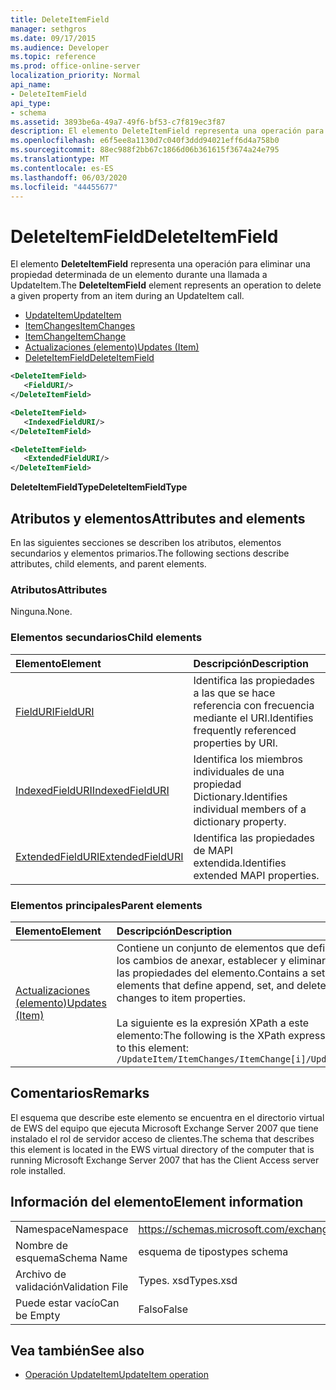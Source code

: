 ```yaml
---
title: DeleteItemField
manager: sethgros
ms.date: 09/17/2015
ms.audience: Developer
ms.topic: reference
ms.prod: office-online-server
localization_priority: Normal
api_name:
- DeleteItemField
api_type:
- schema
ms.assetid: 3893be6a-49a7-49f6-bf53-c7f819ec3f87
description: El elemento DeleteItemField representa una operación para eliminar una propiedad determinada de un elemento durante una llamada a UpdateItem.
ms.openlocfilehash: e6f5ee8a1130d7c040f3ddd94021eff6d4a758b0
ms.sourcegitcommit: 88ec988f2bb67c1866d06b361615f3674a24e795
ms.translationtype: MT
ms.contentlocale: es-ES
ms.lasthandoff: 06/03/2020
ms.locfileid: "44455677"
---
```

# <a name="deleteitemfield"></a><span data-ttu-id="00564-103">DeleteItemField</span><span class="sxs-lookup"><span data-stu-id="00564-103">DeleteItemField</span></span>

<span data-ttu-id="00564-104">El elemento **DeleteItemField** representa una operación para eliminar una propiedad determinada de un elemento durante una llamada a UpdateItem.</span><span class="sxs-lookup"><span data-stu-id="00564-104">The **DeleteItemField** element represents an operation to delete a given property from an item during an UpdateItem call.</span></span> 
 
- [<span data-ttu-id="00564-105">UpdateItem</span><span class="sxs-lookup"><span data-stu-id="00564-105">UpdateItem</span></span>](updateitem.md)  
- [<span data-ttu-id="00564-106">ItemChanges</span><span class="sxs-lookup"><span data-stu-id="00564-106">ItemChanges</span></span>](itemchanges.md) 
- [<span data-ttu-id="00564-107">ItemChange</span><span class="sxs-lookup"><span data-stu-id="00564-107">ItemChange</span></span>](itemchange.md) 
- [<span data-ttu-id="00564-108">Actualizaciones (elemento)</span><span class="sxs-lookup"><span data-stu-id="00564-108">Updates (Item)</span></span>](updates-item.md) 
- [<span data-ttu-id="00564-109">DeleteItemField</span><span class="sxs-lookup"><span data-stu-id="00564-109">DeleteItemField</span></span>](deleteitemfield.md)
  
```xml
<DeleteItemField>
   <FieldURI/>
</DeleteItemField>
```

```xml
<DeleteItemField>
   <IndexedFieldURI/> 
</DeleteItemField>
```

```xml
<DeleteItemField>
   <ExtendedFieldURI/>
</DeleteItemField>
```

<span data-ttu-id="00564-110">**DeleteItemFieldType**</span><span class="sxs-lookup"><span data-stu-id="00564-110">**DeleteItemFieldType**</span></span>

## <a name="attributes-and-elements"></a><span data-ttu-id="00564-111">Atributos y elementos</span><span class="sxs-lookup"><span data-stu-id="00564-111">Attributes and elements</span></span>

<span data-ttu-id="00564-112">En las siguientes secciones se describen los atributos, elementos secundarios y elementos primarios.</span><span class="sxs-lookup"><span data-stu-id="00564-112">The following sections describe attributes, child elements, and parent elements.</span></span>
  
### <a name="attributes"></a><span data-ttu-id="00564-113">Atributos</span><span class="sxs-lookup"><span data-stu-id="00564-113">Attributes</span></span>

<span data-ttu-id="00564-114">Ninguna.</span><span class="sxs-lookup"><span data-stu-id="00564-114">None.</span></span>
  
### <a name="child-elements"></a><span data-ttu-id="00564-115">Elementos secundarios</span><span class="sxs-lookup"><span data-stu-id="00564-115">Child elements</span></span>

|<span data-ttu-id="00564-116">**Elemento**</span><span class="sxs-lookup"><span data-stu-id="00564-116">**Element**</span></span>|<span data-ttu-id="00564-117">**Descripción**</span><span class="sxs-lookup"><span data-stu-id="00564-117">**Description**</span></span>|
|:-----|:-----|
|[<span data-ttu-id="00564-118">FieldURI</span><span class="sxs-lookup"><span data-stu-id="00564-118">FieldURI</span></span>](fielduri.md) <br/> |<span data-ttu-id="00564-119">Identifica las propiedades a las que se hace referencia con frecuencia mediante el URI.</span><span class="sxs-lookup"><span data-stu-id="00564-119">Identifies frequently referenced properties by URI.</span></span>  <br/> |
|[<span data-ttu-id="00564-120">IndexedFieldURI</span><span class="sxs-lookup"><span data-stu-id="00564-120">IndexedFieldURI</span></span>](indexedfielduri.md) <br/> |<span data-ttu-id="00564-121">Identifica los miembros individuales de una propiedad Dictionary.</span><span class="sxs-lookup"><span data-stu-id="00564-121">Identifies individual members of a dictionary property.</span></span>  <br/> |
|[<span data-ttu-id="00564-122">ExtendedFieldURI</span><span class="sxs-lookup"><span data-stu-id="00564-122">ExtendedFieldURI</span></span>](extendedfielduri.md) <br/> |<span data-ttu-id="00564-123">Identifica las propiedades de MAPI extendida.</span><span class="sxs-lookup"><span data-stu-id="00564-123">Identifies extended MAPI properties.</span></span>  <br/> |
   
### <a name="parent-elements"></a><span data-ttu-id="00564-124">Elementos principales</span><span class="sxs-lookup"><span data-stu-id="00564-124">Parent elements</span></span>

|<span data-ttu-id="00564-125">**Elemento**</span><span class="sxs-lookup"><span data-stu-id="00564-125">**Element**</span></span>|<span data-ttu-id="00564-126">**Descripción**</span><span class="sxs-lookup"><span data-stu-id="00564-126">**Description**</span></span>|
|:-----|:-----|
|[<span data-ttu-id="00564-127">Actualizaciones (elemento)</span><span class="sxs-lookup"><span data-stu-id="00564-127">Updates (Item)</span></span>](updates-item.md) <br/> |<span data-ttu-id="00564-128">Contiene un conjunto de elementos que definen los cambios de anexar, establecer y eliminar en las propiedades del elemento.</span><span class="sxs-lookup"><span data-stu-id="00564-128">Contains a set of elements that define append, set, and delete changes to item properties.</span></span>  <br/><br/><span data-ttu-id="00564-129">La siguiente es la expresión XPath a este elemento:</span><span class="sxs-lookup"><span data-stu-id="00564-129">The following is the XPath expression to this element:</span></span><br/>`/UpdateItem/ItemChanges/ItemChange[i]/Updates` <br/> |
   
## <a name="remarks"></a><span data-ttu-id="00564-130">Comentarios</span><span class="sxs-lookup"><span data-stu-id="00564-130">Remarks</span></span>

<span data-ttu-id="00564-131">El esquema que describe este elemento se encuentra en el directorio virtual de EWS del equipo que ejecuta Microsoft Exchange Server 2007 que tiene instalado el rol de servidor acceso de clientes.</span><span class="sxs-lookup"><span data-stu-id="00564-131">The schema that describes this element is located in the EWS virtual directory of the computer that is running Microsoft Exchange Server 2007 that has the Client Access server role installed.</span></span>
  
## <a name="element-information"></a><span data-ttu-id="00564-132">Información del elemento</span><span class="sxs-lookup"><span data-stu-id="00564-132">Element information</span></span>

|||
|:-----|:-----|
|<span data-ttu-id="00564-133">Namespace</span><span class="sxs-lookup"><span data-stu-id="00564-133">Namespace</span></span>  <br/> |https://schemas.microsoft.com/exchange/services/2006/types  <br/> |
|<span data-ttu-id="00564-134">Nombre de esquema</span><span class="sxs-lookup"><span data-stu-id="00564-134">Schema Name</span></span>  <br/> |<span data-ttu-id="00564-135">esquema de tipos</span><span class="sxs-lookup"><span data-stu-id="00564-135">types schema</span></span>  <br/> |
|<span data-ttu-id="00564-136">Archivo de validación</span><span class="sxs-lookup"><span data-stu-id="00564-136">Validation File</span></span>  <br/> |<span data-ttu-id="00564-137">Types. xsd</span><span class="sxs-lookup"><span data-stu-id="00564-137">Types.xsd</span></span>  <br/> |
|<span data-ttu-id="00564-138">Puede estar vacío</span><span class="sxs-lookup"><span data-stu-id="00564-138">Can be Empty</span></span>  <br/> |<span data-ttu-id="00564-139">Falso</span><span class="sxs-lookup"><span data-stu-id="00564-139">False</span></span>  <br/> |
   
## <a name="see-also"></a><span data-ttu-id="00564-140">Vea también</span><span class="sxs-lookup"><span data-stu-id="00564-140">See also</span></span>

- [<span data-ttu-id="00564-141">Operación UpdateItem</span><span class="sxs-lookup"><span data-stu-id="00564-141">UpdateItem operation</span></span>](updateitem-operation.md)

